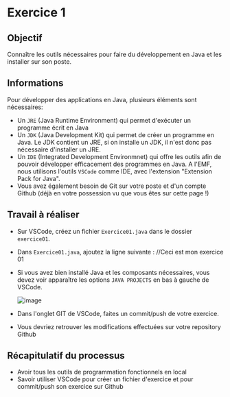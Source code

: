 # Exercice 1

## Objectif
Connaître les outils nécessaires pour faire du développement en Java et les installer sur son poste.

## Informations
Pour développer des applications en Java, plusieurs éléments sont nécessaires:
- Un `JRE` (Java Runtime Environment) qui permet d'exécuter un programme écrit en Java
- Un `JDK` (Java Development Kit) qui permet de créer un programme en Java. Le JDK contient un JRE, si on installe un JDK, il n'est donc pas nécessaire d'installer un JRE.
- Un `IDE` (Integrated Development Environmnet) qui offre les outils afin de pouvoir développer efficacement des programmes en Java. A l'EMF, nous utilisons l'outils `VSCode` comme IDE, avec l'extension "Extension Pack for Java".
- Vous avez également besoin de Git sur votre poste et d'un compte Github (déjà en votre possession vu que vous êtes sur cette page !)

## Travail à réaliser

- Sur VSCode, créez un fichier `Exercice01.java` dans le dossier `exercice01`.
- Dans `Exercice01.java`, ajoutez la ligne suivante : //Ceci est mon exercice 01
- Si vous avez bien installé Java et les composants nécessaires, vous devez voir apparaître les options `JAVA PROJECTS` en bas à gauche de VSCode.

  ![image](https://github.com/emf-info-319/module319/assets/48353440/f9655e8b-2987-4c34-bfe3-85c9acbdb676)

- Dans l'onglet GIT de VSCode, faites un commit/push de votre exercice.
- Vous devriez retrouver les modifications effectuées sur votre repository Github

## Récapitulatif du processus 

- Avoir tous les outils de programmation fonctionnels en local
- Savoir utiliser VSCode pour créer un fichier d'exercice et pour commit/push son exercice sur Github
